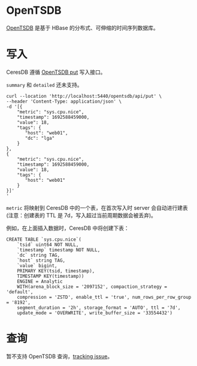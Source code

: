 # OpenTSDB

[OpenTSDB](http://opentsdb.net/) 是基于 HBase 的分布式、可伸缩的时间序列数据库。

# 写入

CeresDB 遵循 [OpenTSDB put](http://opentsdb.net/docs/build/html/api_http/put.html) 写入接口。

`summary` 和 `detailed` 还未支持。

```
curl --location 'http://localhost:5440/opentsdb/api/put' \
--header 'Content-Type: application/json' \
-d '[{
    "metric": "sys.cpu.nice",
    "timestamp": 1692588459000,
    "value": 18,
    "tags": {
       "host": "web01",
       "dc": "lga"
    }
},
{
    "metric": "sys.cpu.nice",
    "timestamp": 1692588459000,
    "value": 18,
    "tags": {
       "host": "web01"
    }
}]'
'
```

`metric` 将映射到 CeresDB 中的一个表，在首次写入时 server 会自动进行建表(注意：创建表的 TTL 是 7d，写入超过当前周期数据会被丢弃)。

例如，在上面插入数据时，CeresDB 中将创建下表：

```
CREATE TABLE `sys.cpu.nice`(
    `tsid` uint64 NOT NULL,
    `timestamp` timestamp NOT NULL,
    `dc` string TAG,
    `host` string TAG,
    `value` bigint,
    PRIMARY KEY(tsid, timestamp),
    TIMESTAMP KEY(timestamp))
    ENGINE = Analytic
    WITH(arena_block_size = '2097152', compaction_strategy = 'default',
    compression = 'ZSTD', enable_ttl = 'true', num_rows_per_row_group = '8192',
    segment_duration = '2h', storage_format = 'AUTO', ttl = '7d',
    update_mode = 'OVERWRITE', write_buffer_size = '33554432')
```

# 查询

暂不支持 OpenTSDB 查询，[tracking issue](https://github.com/CeresDB/ceresdb/issues/904)。
